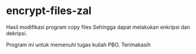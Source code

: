 # encrypt-files-zal
Hasil modifikasi program copy files 
Sehingga dapat melakukan enkripsi dan dekripsi.

Program ini untuk memenuhi tugas kuliah PBO.
Terimakasih
